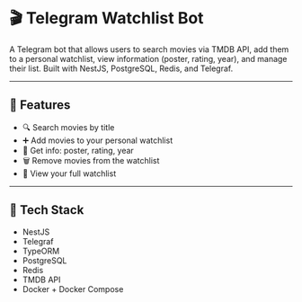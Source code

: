 # 🎬 Telegram Watchlist Bot

A Telegram bot that allows users to search movies via TMDB API, add them to a personal watchlist, view  information (poster, rating, year), and manage their list. Built with NestJS, PostgreSQL, Redis, and Telegraf.

---

## 🚀 Features

- 🔍 Search movies by title  
- ➕ Add movies to your personal watchlist  
- 📄 Get info: poster, rating, year 
- 🗑 Remove movies from the watchlist  
- 📃 View your full watchlist  

---

## 🧱 Tech Stack

- NestJS
- Telegraf
- TypeORM
- PostgreSQL
- Redis
- TMDB API
- Docker + Docker Compose